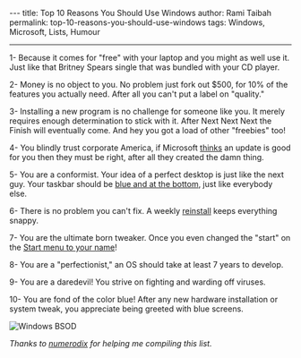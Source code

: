--- title: Top 10 Reasons You Should Use Windows author: Rami Taibah permalink: top-10-reasons-you-should-use-windows
tags: Windows, Microsoft, Lists, Humour

---

1- Because it comes for "free" with your laptop and you might as well use it. Just like that Britney Spears single that was bundled with your CD player.

2- Money is no object to you. No problem just fork out $500, for 10% of the features you actually need. After all you can't put a label on "quality."

3- Installing a new program is no challenge for someone like you. It merely requires enough determination to stick with it. After Next Next Next the Finish will eventually come. And hey you got a load of other "freebies" too!

4- You blindly trust corporate America, if Microsoft [thinks](http://it.slashdot.org/article.pl?sid=08/01/21/0652248&from=rss) an update is good for you then they must be right, after all they created the damn thing.

5- You are a conformist. Your idea of a perfect desktop is just like the next guy. Your taskbar should be [blue and at the bottom](http://www.asktog.com/Bughouse/bhWindows.html), just like everybody else.

6- There is no problem you can't fix. A weekly [reinstall](http://forum.avantbrowser.com/viewtopic.php?f=9&t=12826) keeps everything snappy. 

7- You are the ultimate born tweaker. Once you even changed the "start" on the [Start menu to your name](http://www.theeldergeek.com/change_text_on_xp_start_button.htm)! 

8- You are a "perfectionist," an OS should take at least 7 years to develop. 

9- You are a daredevil! You strive on fighting and warding off viruses. 

10- You are fond of the color blue! After any new hardware installation or system tweak, you appreciate being greeted with blue screens.

![Windows BSOD]({filename}/images/bsod.gif)

*Thanks to [numerodix](http://www.matusiak.eu/numerodix/blog/) for helping me compiling this list.*
